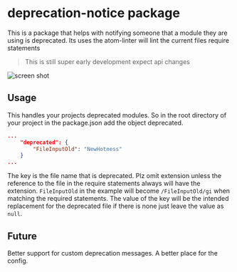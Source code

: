 # deprecation-notice package

This is a package that helps with notifying someone that a module they are using is deprecated. Its uses the atom-linter will lint the current files require statements

> This is still super early development expect api changes

![screen shot](https://cloud.githubusercontent.com/assets/578259/13378406/6d48566a-ddba-11e5-8bc5-7bcd6cabb533.png)

## Usage

This handles your projects deprecated modules. So in the root directory of your project in the package.json add the object deprecated.

```json
...
    "deprecated": {
        "FileInputOld": "NewHotness"
    }
...
```

The key is the file name that is deprecated. Plz omit extension unless the reference to the file in the require statements always will have the extension. `FileInputOld` in the example will become `/FileInputOld/gi` when matching the required statements. The value of the key will be the intended replacement for the deprecated file if there is none just leave the value as `null`.

## Future

Better support for custom deprecation messages. A better place for the config.
